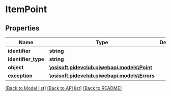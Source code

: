 # ItemPoint

## Properties
Name | Type | Description | Notes
------------ | ------------- | ------------- | -------------
**identifier** | **string** |  | [optional] 
**identifier_type** | **string** |  | [optional] 
**object** | [**\osisoft.pidevclub.piwebapi.models\Point**](Point.md) |  | [optional] 
**exception** | [**\osisoft.pidevclub.piwebapi.models\Errors**](Errors.md) |  | [optional] 

[[Back to Model list]](../README.md#documentation-for-models) [[Back to API list]](../README.md#documentation-for-api-endpoints) [[Back to README]](../README.md)


